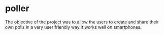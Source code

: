 # poller
The objective of the project was to allow the users to create and share their own polls in a very user friendly way.It works well on smartphones.
